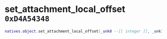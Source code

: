 # set_attachment_local_offset `0xD4A54348`

```lua
natives.object.set_attachment_local_offset(_unk0 --[[ integer ]], _unk1 --[[ integer ]], _unk2 --[[ integer ]], _unk3 --[[ integer ]])
```